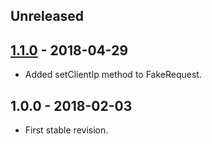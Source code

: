 ## Unreleased

## [1.1.0] - 2018-04-29
- Added setClientIp method to FakeRequest.

## 1.0.0 - 2018-02-03
- First stable revision.

[1.1.0]: https://github.com/themichaelhall/bluemvc-fakes/compare/v1.0.0...v1.1.0